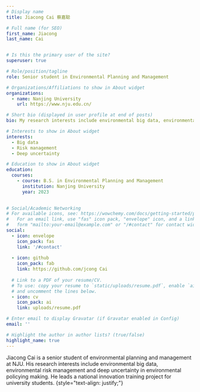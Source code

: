 ```yaml
---
# Display name
title: Jiacong Cai 蔡嘉聪

# Full name (for SEO)
first_name: Jiacong
last_name: Cai


# Is this the primary user of the site?
superuser: true

# Role/position/tagline
role: Senior student in Environmental Planning and Management

# Organizations/Affiliations to show in About widget
organizations:
  - name: Nanjing University
    url: https://www.nju.edu.cn/

# Short bio (displayed in user profile at end of posts)
bio: My research interests include environmental big data, environmental risk management and environmental policy uncertainty.

# Interests to show in About widget
interests:
  - Big data
  - Risk management
  - Deep uncertainty

# Education to show in About widget
education:
  courses:
    - course: B.S. in Environmental Planning and Management
      institution: Nanjing University
      year: 2023
    

# Social/Academic Networking
# For available icons, see: https://wowchemy.com/docs/getting-started/page-builder/#icons
#   For an email link, use "fas" icon pack, "envelope" icon, and a link in the
#   form "mailto:your-email@example.com" or "/#contact" for contact widget.
social:
  - icon: envelope
    icon_pack: fas
    link: '/#contact'
 
  - icon: github
    icon_pack: fab
    link: https://github.com/jcong Cai
 
  # Link to a PDF of your resume/CV.
  # To use: copy your resume to `static/uploads/resume.pdf`, enable `ai` icons in `params.yaml`,
  # and uncomment the lines below.
  - icon: cv
    icon_pack: ai
    link: uploads/resume.pdf

# Enter email to display Gravatar (if Gravatar enabled in Config)
email: ''

# Highlight the author in author lists? (true/false)
highlight_name: true
---
```


Jiacong Cai is a senior student of environmental planning and management at NJU. His research interests include environmental big data, environmental risk management and deep uncertainty in environmental policying making. He leads a national innovation training project for university students.
{style="text-align: justify;"}




